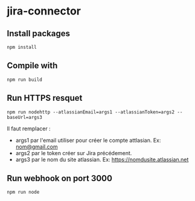 # jira-connector
## Install packages
```
npm install
```
## Compile with
```
npm run build
```
## Run HTTPS resquet
```
npm run nodehttp --atlassianEmail=args1 --atlassianToken=args2 --baseUrl=args3
```
Il faut remplacer :
- args1 par l'email utiliser pour créer le compte attlasian. Ex: nom@gmail.com
- args2 par le token créer sur Jira précédement.
- args3 par le nom du site atlassian. Ex: https://nomdusite.atlassian.net
## Run webhook on port 3000
```
npm run node
```
